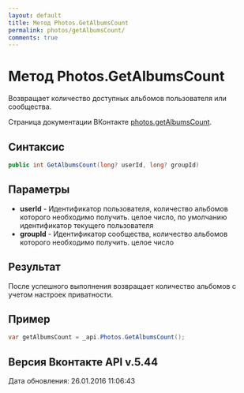 ```yaml
---
layout: default
title: Метод Photos.GetAlbumsCount
permalink: photos/getAlbumsCount/
comments: true
---
```

# Метод Photos.GetAlbumsCount
Возвращает количество доступных альбомов пользователя или сообщества.

Страница документации ВКонтакте [photos.getAlbumsCount](https://vk.com/dev/photos.getAlbumsCount).

## Синтаксис
``` csharp
public int GetAlbumsCount(long? userId, long? groupId)
```

## Параметры
+ **userId** - Идентификатор пользователя, количество альбомов которого необходимо получить. целое число, по умолчанию идентификатор текущего пользователя
+ **groupId** - Идентификатор сообщества, количество альбомов которого необходимо получить. целое число

## Результат
После успешного выполнения возвращает количество альбомов  с учетом настроек приватности.

## Пример
``` csharp
var getAlbumsCount = _api.Photos.GetAlbumsCount();
```

## Версия Вконтакте API v.5.44
Дата обновления: 26.01.2016 11:06:43
